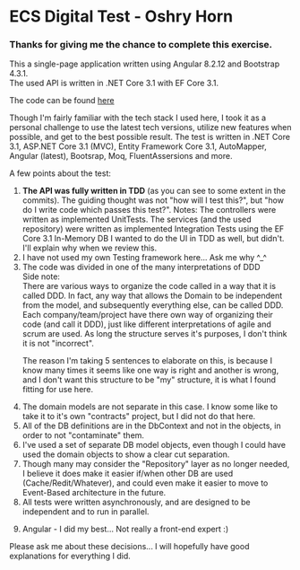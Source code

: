 <h1>ECS Digital Test - Oshry Horn</h1>

<h3>Thanks for giving me the chance to complete this exercise.</h3>

<p>
  This a single-page application written using Angular 8.2.12 and Bootstrap 4.3.1.
  <br/>
  The used API is written in .NET Core 3.1 with EF Core 3.1.
</p>

<p>The code can be found <a href="https://github.com/OshTests/EcsDigitalTechTest">here</a></p>

<p>
	Though I'm fairly familiar with the tech stack I used here, I took it as a personal challenge to use the latest tech versions, utilize new features when possible, and get to the best possible result.
	The test is written in .NET Core 3.1, ASP.NET Core 3.1 (MVC), Entity Framework Core 3.1, AutoMapper, Angular (latest), Bootsrap, Moq, FluentAssersions and more.
</p>
<p>
	A few points about the test:
</p>

<ol>
	<li>
		<strong>The API was fully written in TDD</strong> (as you can see to some extent in the commits).
		The guiding thought was not "how will I test this?", but "how do I write code which passes this test?".
		Notes:
		The controllers were written as implemented UnitTests.
		The services (and the used repository) were written as implemented Integration Tests using the EF Core 3.1 In-Memory DB
		I wanted to do the UI in TDD as well, but didn't. I'll explain why when we review this.
	</li>
	<li>
		I have not used my own Testing framework here... Ask me why ^_^
	</li>
	<li>
		The code was divided in one of the many interpretations of DDD
		<br />
		Side note:
		<br />
		There are various ways to organize the code called in a way that it is called DDD.
		In fact, any way that allows the Domain to be independent from the model, and subsequently everything else, can be called DDD.
		Each company/team/project have there own way of organizing their code (and call it DDD), just like different interpretations of agile and scrum are used. As long the structure serves it's purposes, I don't think it is not "incorrect".

The reason I'm taking 5 sentences to elaborate on this, is because I know many times it seems like one way is right and another is wrong, and I don't want this structure to be "my" structure, it is what I found fitting for use here.
	</li>
	<li>
The domain models are not separate in this case. I know some like to take it to it's own "contracts" project, but I did not do that here.
	</li>
	<li>
All of the DB definitions are in the DbContext and not in the objects, in order to not "contaminate" them.
	</li>
	<li>
I've used a set of separate DB model objects, even though I could have used the domain objects to show a clear cut separation.
	</li>
	<li>
Though many may consider the "Repository" layer as no longer needed, I believe it does make it easier if/when other DB are used (Cache/Redit/Whatever), and could even make it easier to move to Event-Based architecture in the future.
	</li>
	<li>
All tests were written asynchronously, and are designed to be independent and to run in parallel. 
	</li>
  <li>
Angular - I did my best... Not really a front-end expert :)
  </li>
</ol>
<p>
Please ask me about these decisions... I will hopefully have good explanations for everything I did.
</p>
<p></p>
